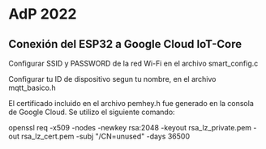 # AdP 2022

## Conexión del ESP32 a Google Cloud IoT-Core

Configurar SSID y PASSWORD de la red Wi-Fi en el archivo smart_config.c

Configurar tu ID de dispositivo segun tu nombre, en el archivo mqtt_basico.h

El certificado incluido en el archivo pemhey.h fue generado en la consola de Google Cloud.
Se utilizo el siguiente comando:

openssl req -x509 -nodes -newkey rsa:2048 -keyout rsa_lz_private.pem -out rsa_lz_cert.pem -subj "/CN=unused" -days 36500 